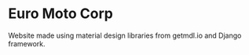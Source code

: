 # Euro Moto Corp

Website made using material design libraries from getmdl.io and Django framework.
